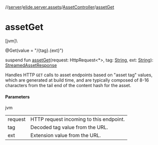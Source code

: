 //[server](../../../index.md)/[elide.server.assets](../index.md)/[AssetController](index.md)/[assetGet](asset-get.md)

# assetGet

[jvm]\

@Get(value = &quot;/{tag}.{ext}&quot;)

suspend fun [assetGet](asset-get.md)(request: HttpRequest&lt;*&gt;, tag: [String](https://kotlinlang.org/api/latest/jvm/stdlib/kotlin/-string/index.html), ext: [String](https://kotlinlang.org/api/latest/jvm/stdlib/kotlin/-string/index.html)): [StreamedAssetResponse](../../elide.server/index.md#-491452832%2FClasslikes%2F-1343588467)

Handles HTTP `GET` calls to asset endpoints based on &quot;asset tag&quot; values, which are generated at build time, and are typically composed of  8-16 characters from the tail end of the content hash for the asset.

#### Parameters

jvm

| | |
|---|---|
| request | HTTP request incoming to this endpoint. |
| tag | Decoded tag value from the URL. |
| ext | Extension value from the URL. |
